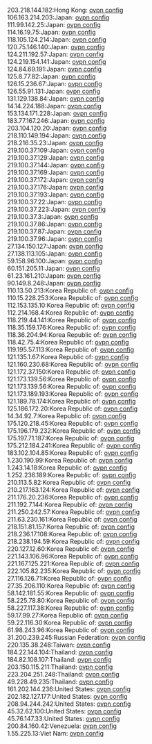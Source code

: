 203.218.144.182:Hong Kong: [ovpn config](vpn/203_218_144_182.ovpn)  
106.163.214.203:Japan: [ovpn config](vpn/106_163_214_203.ovpn)  
111.99.142.25:Japan: [ovpn config](vpn/111_99_142_25.ovpn)  
114.16.19.75:Japan: [ovpn config](vpn/114_16_19_75.ovpn)  
118.105.124.214:Japan: [ovpn config](vpn/118_105_124_214.ovpn)  
120.75.146.140:Japan: [ovpn config](vpn/120_75_146_140.ovpn)  
124.211.192.57:Japan: [ovpn config](vpn/124_211_192_57.ovpn)  
124.219.154.141:Japan: [ovpn config](vpn/124_219_154_141.ovpn)  
124.84.69.191:Japan: [ovpn config](vpn/124_84_69_191.ovpn)  
125.8.77.82:Japan: [ovpn config](vpn/125_8_77_82.ovpn)  
126.15.236.67:Japan: [ovpn config](vpn/126_15_236_67.ovpn)  
126.55.91.131:Japan: [ovpn config](vpn/126_55_91_131.ovpn)  
131.129.138.84:Japan: [ovpn config](vpn/131_129_138_84.ovpn)  
14.14.224.188:Japan: [ovpn config](vpn/14_14_224_188.ovpn)  
153.134.171.228:Japan: [ovpn config](vpn/153_134_171_228.ovpn)  
183.77.167.246:Japan: [ovpn config](vpn/183_77_167_246.ovpn)  
203.104.120.20:Japan: [ovpn config](vpn/203_104_120_20.ovpn)  
218.110.149.194:Japan: [ovpn config](vpn/218_110_149_194.ovpn)  
218.216.35.23:Japan: [ovpn config](vpn/218_216_35_23.ovpn)  
219.100.37.109:Japan: [ovpn config](vpn/219_100_37_109.ovpn)  
219.100.37.129:Japan: [ovpn config](vpn/219_100_37_129.ovpn)  
219.100.37.144:Japan: [ovpn config](vpn/219_100_37_144.ovpn)  
219.100.37.169:Japan: [ovpn config](vpn/219_100_37_169.ovpn)  
219.100.37.172:Japan: [ovpn config](vpn/219_100_37_172.ovpn)  
219.100.37.176:Japan: [ovpn config](vpn/219_100_37_176.ovpn)  
219.100.37.193:Japan: [ovpn config](vpn/219_100_37_193.ovpn)  
219.100.37.22:Japan: [ovpn config](vpn/219_100_37_22.ovpn)  
219.100.37.223:Japan: [ovpn config](vpn/219_100_37_223.ovpn)  
219.100.37.3:Japan: [ovpn config](vpn/219_100_37_3.ovpn)  
219.100.37.86:Japan: [ovpn config](vpn/219_100_37_86.ovpn)  
219.100.37.87:Japan: [ovpn config](vpn/219_100_37_87.ovpn)  
219.100.37.96:Japan: [ovpn config](vpn/219_100_37_96.ovpn)  
27.134.150.127:Japan: [ovpn config](vpn/27_134_150_127.ovpn)  
27.138.113.105:Japan: [ovpn config](vpn/27_138_113_105.ovpn)  
59.158.96.100:Japan: [ovpn config](vpn/59_158_96_100.ovpn)  
60.151.205.11:Japan: [ovpn config](vpn/60_151_205_11.ovpn)  
61.23.161.210:Japan: [ovpn config](vpn/61_23_161_210.ovpn)  
90.149.8.248:Japan: [ovpn config](vpn/90_149_8_248.ovpn)  
110.13.50.213:Korea Republic of: [ovpn config](vpn/110_13_50_213.ovpn)  
110.15.228.253:Korea Republic of: [ovpn config](vpn/110_15_228_253.ovpn)  
112.153.135.10:Korea Republic of: [ovpn config](vpn/112_153_135_10.ovpn)  
112.214.168.4:Korea Republic of: [ovpn config](vpn/112_214_168_4.ovpn)  
118.219.44.141:Korea Republic of: [ovpn config](vpn/118_219_44_141.ovpn)  
118.35.159.176:Korea Republic of: [ovpn config](vpn/118_35_159_176.ovpn)  
118.36.204.94:Korea Republic of: [ovpn config](vpn/118_36_204_94.ovpn)  
118.42.75.4:Korea Republic of: [ovpn config](vpn/118_42_75_4.ovpn)  
119.195.57.113:Korea Republic of: [ovpn config](vpn/119_195_57_113.ovpn)  
121.135.1.67:Korea Republic of: [ovpn config](vpn/121_135_1_67.ovpn)  
121.160.230.68:Korea Republic of: [ovpn config](vpn/121_160_230_68.ovpn)  
121.172.37.150:Korea Republic of: [ovpn config](vpn/121_172_37_150.ovpn)  
121.173.139.56:Korea Republic of: [ovpn config](vpn/121_173_139_56.ovpn)  
121.173.139.56:Korea Republic of: [ovpn config](vpn/121_173_139_56.ovpn)  
121.173.189.193:Korea Republic of: [ovpn config](vpn/121_173_189_193.ovpn)  
121.189.78.174:Korea Republic of: [ovpn config](vpn/121_189_78_174.ovpn)  
125.186.172.20:Korea Republic of: [ovpn config](vpn/125_186_172_20.ovpn)  
14.34.92.7:Korea Republic of: [ovpn config](vpn/14_34_92_7.ovpn)  
175.120.218.45:Korea Republic of: [ovpn config](vpn/175_120_218_45.ovpn)  
175.196.179.232:Korea Republic of: [ovpn config](vpn/175_196_179_232.ovpn)  
175.197.71.187:Korea Republic of: [ovpn config](vpn/175_197_71_187.ovpn)  
175.212.184.241:Korea Republic of: [ovpn config](vpn/175_212_184_241.ovpn)  
183.102.104.85:Korea Republic of: [ovpn config](vpn/183_102_104_85.ovpn)  
1.230.190.99:Korea Republic of: [ovpn config](vpn/1_230_190_99.ovpn)  
1.243.14.18:Korea Republic of: [ovpn config](vpn/1_243_14_18.ovpn)  
1.252.236.189:Korea Republic of: [ovpn config](vpn/1_252_236_189.ovpn)  
210.113.5.82:Korea Republic of: [ovpn config](vpn/210_113_5_82.ovpn)  
210.217.163.124:Korea Republic of: [ovpn config](vpn/210_217_163_124.ovpn)  
211.176.20.236:Korea Republic of: [ovpn config](vpn/211_176_20_236.ovpn)  
211.192.7.144:Korea Republic of: [ovpn config](vpn/211_192_7_144.ovpn)  
211.250.242.57:Korea Republic of: [ovpn config](vpn/211_250_242_57.ovpn)  
211.63.230.161:Korea Republic of: [ovpn config](vpn/211_63_230_161.ovpn)  
218.151.81.157:Korea Republic of: [ovpn config](vpn/218_151_81_157.ovpn)  
218.236.17.108:Korea Republic of: [ovpn config](vpn/218_236_17_108.ovpn)  
218.238.194.59:Korea Republic of: [ovpn config](vpn/218_238_194_59.ovpn)  
220.127.12.60:Korea Republic of: [ovpn config](vpn/220_127_12_60.ovpn)  
221.143.106.96:Korea Republic of: [ovpn config](vpn/221_143_106_96.ovpn)  
221.167.125.221:Korea Republic of: [ovpn config](vpn/221_167_125_221.ovpn)  
222.105.82.235:Korea Republic of: [ovpn config](vpn/222_105_82_235.ovpn)  
27.116.126.71:Korea Republic of: [ovpn config](vpn/27_116_126_71.ovpn)  
27.35.206.110:Korea Republic of: [ovpn config](vpn/27_35_206_110.ovpn)  
58.142.181.55:Korea Republic of: [ovpn config](vpn/58_142_181_55.ovpn)  
58.225.78.80:Korea Republic of: [ovpn config](vpn/58_225_78_80.ovpn)  
58.227.117.38:Korea Republic of: [ovpn config](vpn/58_227_117_38.ovpn)  
59.17.99.27:Korea Republic of: [ovpn config](vpn/59_17_99_27.ovpn)  
59.22.116.30:Korea Republic of: [ovpn config](vpn/59_22_116_30.ovpn)  
61.98.243.96:Korea Republic of: [ovpn config](vpn/61_98_243_96.ovpn)  
31.200.239.245:Russian Federation: [ovpn config](vpn/31_200_239_245.ovpn)  
220.135.38.248:Taiwan: [ovpn config](vpn/220_135_38_248.ovpn)  
184.22.144.104:Thailand: [ovpn config](vpn/184_22_144_104.ovpn)  
184.82.108.107:Thailand: [ovpn config](vpn/184_82_108_107.ovpn)  
203.150.115.211:Thailand: [ovpn config](vpn/203_150_115_211.ovpn)  
223.204.251.248:Thailand: [ovpn config](vpn/223_204_251_248.ovpn)  
49.228.49.235:Thailand: [ovpn config](vpn/49_228_49_235.ovpn)  
161.202.144.236:United States: [ovpn config](vpn/161_202_144_236.ovpn)  
202.182.127.177:United States: [ovpn config](vpn/202_182_127_177.ovpn)  
208.94.244.242:United States: [ovpn config](vpn/208_94_244_242.ovpn)  
45.32.62.100:United States: [ovpn config](vpn/45_32_62_100.ovpn)  
45.76.147.33:United States: [ovpn config](vpn/45_76_147_33.ovpn)  
200.84.160.42:Venezuela: [ovpn config](vpn/200_84_160_42.ovpn)  
1.55.225.13:Viet Nam: [ovpn config](vpn/1_55_225_13.ovpn)  
